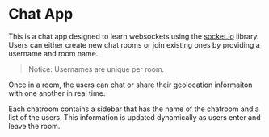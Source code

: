 # Chat App

This is a chat app designed to learn websockets using the [socket.io](https://socket.io) library. Users can either create new chat rooms or join existing ones by providing a username and room name.

> Notice: Usernames are unique per room.

Once in a room, the users can chat or share their geolocation informaiton with one another in real time.

Each chatroom contains a sidebar that has the name of the chatroom and a list of the users. This information is updated dynamically as users enter and leave the room.